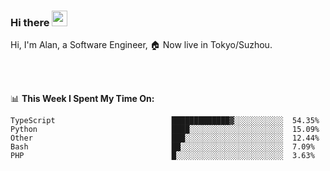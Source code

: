 ### Hi there <img src="https://media.giphy.com/media/hvRJCLFzcasrR4ia7z/giphy.gif" width="25px">

<!-- ![visitors](https://visitor-badge.glitch.me/badge?page_id=dislfyer.dislfyer) -->

Hi, I'm Alan, a Software Engineer, 🏠 Now live in Tokyo/Suzhou.

<br/>
<br/>

📊 **This Week I Spent My Time On:**


<!--START_SECTION:waka-->

```text
TypeScript                          █████████████▓░░░░░░░░░░░  54.35%
Python                              ████░░░░░░░░░░░░░░░░░░░░░  15.09%
Other                               ███░░░░░░░░░░░░░░░░░░░░░░  12.44%
Bash                                ██░░░░░░░░░░░░░░░░░░░░░░░  7.09%
PHP                                 █░░░░░░░░░░░░░░░░░░░░░░░░  3.63%
```

<!--END_SECTION:waka-->

<!--
**About Me:**
 -->
